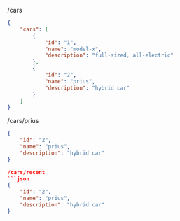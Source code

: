/cars

```json
{
	"cars": [
		{
			"id": "1",
			"name": "model-x",
			"description": "full-sized, all-electric"
		},
		{
			"id": "2",
			"name": "prius",
			"description": "hybrid car"
		}
	]
}
```

/cars/prius
```json
{
	"id": "2",
	"name": "prius",
	"description": "hybrid car"
}

/cars/recent
```json
{
	"id": "2",
	"name": "prius",
	"description": "hybrid car"
}
```
